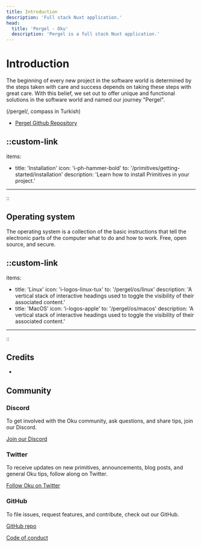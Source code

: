 ```yaml
---
title: Introduction
description: 'Full stack Nuxt application.'
head:
  title: 'Pergel - Oku'
  description: 'Pergel is a full stack Nuxt application.'
---
```


# Introduction

The beginning of every new project in the software world is determined by the steps taken with care and success depends on taking these steps with great care. With this belief, we set out to offer unique and functional solutions in the software world and named our journey "Pergel".

(/pergel/, compass in Turkish)


- [Pergel Github Repository](https://github.com/oku-ui/pergel)


::custom-link
---
items:
  - title: 'Installation'
    icon: 'i-ph-hammer-bold'
    to: '/primitives/getting-started/installation'
    description: 'Learn how to install Primitives in your project.'
---
::

## Operating system 

The operating system is a collection of the basic instructions that tell the electronic parts of the computer what to do and how to work. Free, open source, and secure.

::custom-link
---
items:
  - title: 'Linux'
    icon: 'i-logos-linux-tux'
    to: '/pergel/os/linux'
    description: 'A vertical stack of interactive headings used to toggle the visibility of their associated content.'
  - title: 'MacOS'
    icon: 'i-logos-apple'
    to: '/pergel/os/macos'
    description: 'A vertical stack of interactive headings used to toggle the visibility of their associated content.'
---
::


## Credits

- 

## Community

### Discord

To get involved with the Oku community, ask questions, and share tips, join our Discord.

[Join our Discord](https://chat.productdevbook.com)

### Twitter

To receive updates on new primitives, announcements, blog posts, and general Oku tips, follow along on Twitter.

[Follow Oku on Twitter](https://twitter.com/oku_ui)

### GitHub

To file issues, request features, and contribute, check out our GitHub.

[GitHub repo](https://github.com/oku-ui/pergel)

[Code of conduct](https://github.com/oku-ui/pergel/blob/main/CODE_OF_CONDUCT.md)